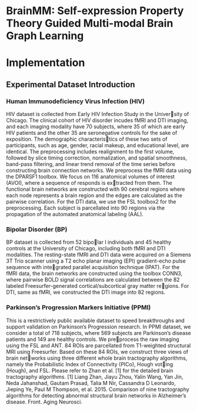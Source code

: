 # BrainMM: Self-expression Property Theory Guided Multi-modal Brain Graph Learning

# Implementation
## Experimental Dataset Introduction
### Human Immunodeficiency Virus Infection (HIV)
HIV dataset is collected from Early HIV Infection Study in the University of Chicago. The clinical cohort of HIV disorder incudes fMRI and DTI imaging, and each imaging modality have 70 subjects, where 35 of which are early HIV patients and the other 35 are seronegative controls for the sake of exposition. The demographic characteristics of these two sets of participants, such as age, gender, racial makeup, and educational level, are identical. The preprocessing includes realignment to the first volume, followed by slice timing correction, normalization, and spatial smoothness, band-pass filtering, and linear trend removal of the time series before constructing brain connection networks. We preprocess the fMRI data using the DPARSF1 toolbox. We focus on 116 anatomical volumes of interest (AVOI), where a sequence of responds is extracted from them. The functional brain networks are constructed with 90 cerebral regions where each node represents a brain region and the edges are calculated as the pairwise correlation. For the DTI data, we use the FSL toolbox2 for the preprocessing. Each subject is parcellated into 90 regions via the propagation of the automated
anatomical labeling (AAL). 
### Bipolar Disorder (BP)
BP dataset is collected from 52 bipolar I individuals and 45 healthy controls at the University of Chicago, including both fMRI and DTI modalities. The resting-state fMRI and DTI data were acquired on a Siemens 3T Trio scanner using a T2 echo planar imaging (EPI) gradient-echo pulse sequence with integrated parallel acquisition technique (IPAT). For the fMRI data, the brain networks are constructed using the toolbox CONN3, where pairwise BOLD signal correlations are calculated between the 82 labeled Freesurfer-generated cortical/subcortical gray matter regions. For DTI, same as fMRI, we constructed the DTI image into 82 regions.
### Parkinson’s Progression Markers Initiative (PPMI)
This is a restrictively public available dataset to speed breakthroughs and support validation on Parkinson’s Progression research. In PPMI dataset, we consider a total of 718 subjects, where 569 subjects are Parkinson’s disease patients and 149 are healthy controls. We preprocess the raw imaging using the FSL and ANT. 84 ROIs are parcellated from T1-weighted structural MRI using Freesurfer. Based on these 84 ROIs, we construct three views of brain networks using three different whole brain tractography algorithms, namely the Probabilistic Index of Connectivity (PICo), Hough voting (Hough), and FSL. Please refer to Zhan et al. [1] for the detailed brain tractography algorithms.
[1] Liang Zhan, Jiayu Zhou, Yalin Wang, Yan Jin, Neda Jahanshad, Gautam Prasad, Talia M Nir, Cassandra D Leonardo, Jieping Ye, Paul M Thompson, et al. 2015. Comparison of nine tractography algorithms for detecting abnormal structural brain networks in Alzheimer’s disease. Front. Aging Neurosci.

